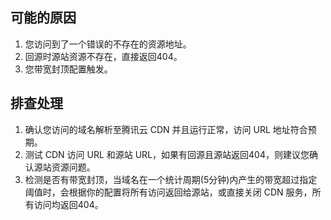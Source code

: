## 可能的原因
1. 您访问到了一个错误的不存在的资源地址。
2. 回源时源站资源不存在，直接返回404。
3. 您带宽封顶配置触发。


## 排查处理
1. 确认您访问的域名解析至腾讯云 CDN 并且运行正常，访问 URL 地址符合预期。
2. 测试 CDN 访问 URL 和源站 URL，如果有回源且源站返回404，则建议您确认源站资源问题。
3. 检测是否有带宽封顶，当域名在一个统计周期(5分钟)内产生的带宽超过指定阈值时，会根据你的配置将所有访问返回给源站，或直接关闭 CDN 服务，所有访问均返回404。
